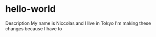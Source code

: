 # hello-world
Description
My name is Niccolas and I live in Tokyo
I'm making these changes because I have to
